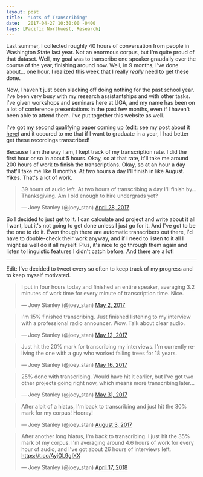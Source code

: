 ```yaml
---
layout: post
title:  "Lots of Transcribing"
date:   2017-04-27 10:30:00 -0400
tags: [Pacific Northwest, Research]
---
```


Last summer, I collected roughly 40 hours of conversation from people in Washington State last year. Not an enormous corpus, but I'm quite proud of that dataset. Well, my goal was to transcribe one speaker graudally over the course of the year, finishing around now. Well, in 9 months, I've done about… one hour. I realized this week that I really *really* need to get these done.

Now, I haven't just been slacking off doing nothing for the past school year. I've been very busy with my research assistantships and with other tasks. I've given workshops and seminars here at UGA, and my name has been on a lot of conference presentations in the past few months, even if I haven't been able to attend them. I've put together this website as well. 

I've got my second qualifying paper coming up (edit: see my post about it <a href="/blog/admission-to-candidacy">here</a>) and it occured to me that if I want to graduate in a year, I had better get these recordings transcribed! 

Because I am the way I am, I kept track of my transcription rate. I did the first hour or so in about 5 hours. Okay, so at that rate, it'll take me around 200 hours of work to finish the transcriptions. Okay, so at an hour a day that'll take me like 8 months. At *two* hours a day I'll finish in like August. Yikes. That's a lot of work. 

<blockquote class="twitter-tweet" data-lang="en"><p lang="en" dir="ltr">39 hours of audio left. At two hours of transcribing a day I&#39;ll finish by… Thanksgiving. Am I old enough to hire undergrads yet?</p>&mdash; Joey Stanley (@joey_stan) <a href="https://twitter.com/joey_stan/status/858046919049977857">April 28, 2017</a></blockquote> <script async src="//platform.twitter.com/widgets.js" charset="utf-8"></script>

So I decided to just get to it. I can calculate and project and write about it all I want, but it's not going to get done unless I just go for it. And I've got to be the one to do it. Even though there are automatic transcribers out there, I'd have to double-check their work anyway, and if I need to listen to it all I might as well do it all myself. Plus, it's nice to go through them again and listen to linguistic features I didn't catch before. And there are a lot!

-----

Edit: I've decided to tweet every so often to keep track of my progress and to keep myself motivated. 

<blockquote class="twitter-tweet" data-lang="en"><p lang="en" dir="ltr">I put in four hours today and finished an entire speaker, averaging 3.2 minutes of work time for every minute of transcription time. Nice.</p>&mdash; Joey Stanley (@joey_stan) <a href="https://twitter.com/joey_stan/status/859227143963897856">May 2, 2017</a></blockquote> <script async src="//platform.twitter.com/widgets.js" charset="utf-8"></script>

<blockquote class="twitter-tweet" data-lang="en"><p lang="en" dir="ltr">I&#39;m 15% finished transcribing. Just finished listening to my interview with a professional radio announcer. Wow. Talk about clear audio.</p>&mdash; Joey Stanley (@joey_stan) <a href="https://twitter.com/joey_stan/status/862855005887442944">May 12, 2017</a></blockquote> <script async src="//platform.twitter.com/widgets.js" charset="utf-8"></script>

<blockquote class="twitter-tweet" data-lang="en"><p lang="en" dir="ltr">Just hit the 20% mark for transcribing my interviews. I&#39;m currently reliving the one with a guy who worked falling trees for 18 years.</p>&mdash; Joey Stanley (@joey_stan) <a href="https://twitter.com/joey_stan/status/864521596924555265">May 16, 2017</a></blockquote> <script async src="//platform.twitter.com/widgets.js" charset="utf-8"></script>

<blockquote class="twitter-tweet" data-lang="en"><p lang="en" dir="ltr">25% done with transcribing. Would have hit it earlier, but I&#39;ve got two other projects going right now, which means more transcribing later…</p>&mdash; Joey Stanley (@joey_stan) <a href="https://twitter.com/joey_stan/status/869729263502622720">May 31, 2017</a></blockquote> <script async src="//platform.twitter.com/widgets.js" charset="utf-8"></script>

<blockquote class="twitter-tweet" data-lang="en"><p lang="en" dir="ltr">After a bit of a hiatus, I&#39;m back to transcribing and just hit the 30% mark for my corpus! Hooray!</p>&mdash; Joey Stanley (@joey_stan) <a href="https://twitter.com/joey_stan/status/893206602236481537">August 3, 2017</a></blockquote> <script async src="//platform.twitter.com/widgets.js" charset="utf-8"></script>

<blockquote class="twitter-tweet" data-lang="en"><p lang="en" dir="ltr">After another long hiatus, I&#39;m back to transcribing. I just hit the 35% mark of my corpus. I&#39;m averaging around 4.6 hours of work for every hour of audio, and I&#39;ve got about 26 hours of interviews left. <a href="https://t.co/AyjOL9gIXX">https://t.co/AyjOL9gIXX</a></p>&mdash; Joey Stanley (@joey_stan) <a href="https://twitter.com/joey_stan/status/986324293050134531?ref_src=twsrc%5Etfw">April 17, 2018</a></blockquote> <script async src="https://platform.twitter.com/widgets.js" charset="utf-8"></script> 
